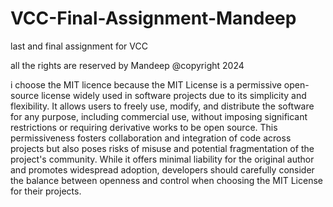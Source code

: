 # VCC-Final-Assignment-Mandeep
last and final assignment for VCC

all the rights are reserved by Mandeep @copyright 2024

i choose the MIT licence because the MIT License is a permissive open-source license widely used in software projects due to its simplicity and flexibility. It allows users to freely use, modify, and distribute the software for any purpose, including commercial use, without imposing significant restrictions or requiring derivative works to be open source. This permissiveness fosters collaboration and integration of code across projects but also poses risks of misuse and potential fragmentation of the project's community. While it offers minimal liability for the original author and promotes widespread adoption, developers should carefully consider the balance between openness and control when choosing the MIT License for their projects.